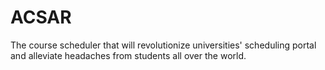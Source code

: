# ACSAR
The course scheduler that will revolutionize universities' scheduling portal and alleviate headaches from students all over the world.
